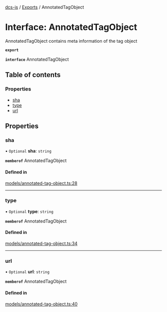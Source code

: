 [dcs-js](../README.md) / [Exports](../modules.md) / AnnotatedTagObject

# Interface: AnnotatedTagObject

AnnotatedTagObject contains meta information of the tag object

**`export`**

**`interface`** AnnotatedTagObject

## Table of contents

### Properties

- [sha](AnnotatedTagObject.md#sha)
- [type](AnnotatedTagObject.md#type)
- [url](AnnotatedTagObject.md#url)

## Properties

### <a id="sha" name="sha"></a> sha

• `Optional` **sha**: `string`

**`memberof`** AnnotatedTagObject

#### Defined in

[models/annotated-tag-object.ts:28](https://github.com/unfoldingWord/dcs-js/blob/b29eb7a/models/annotated-tag-object.ts#L28)

___

### <a id="type" name="type"></a> type

• `Optional` **type**: `string`

**`memberof`** AnnotatedTagObject

#### Defined in

[models/annotated-tag-object.ts:34](https://github.com/unfoldingWord/dcs-js/blob/b29eb7a/models/annotated-tag-object.ts#L34)

___

### <a id="url" name="url"></a> url

• `Optional` **url**: `string`

**`memberof`** AnnotatedTagObject

#### Defined in

[models/annotated-tag-object.ts:40](https://github.com/unfoldingWord/dcs-js/blob/b29eb7a/models/annotated-tag-object.ts#L40)
